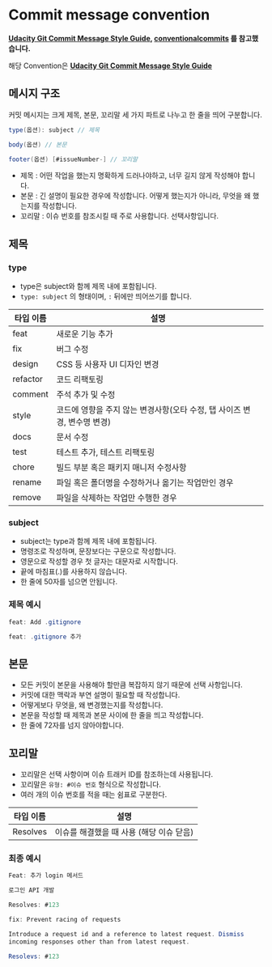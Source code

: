 # Commit message convention

**[Udacity Git Commit Message Style Guide](https://udacity.github.io/git-styleguide/), [conventionalcommits](https://www.conventionalcommits.org/en/v1.0.0/) 를 참고했습니다.**

해당 Convention은 **[Udacity Git Commit Message Style Guide](https://udacity.github.io/git-styleguide/)**

## 메시지 구조

커밋 메시지는 크게 제목, 본문, 꼬리말 세 가지 파트로 나누고 한 줄을 띄어 구분합니다.

```java
type(옵션): subject // 제목 

body(옵션) // 본문

footer(옵션) [#issueNumber-] // 꼬리말
```

- 제목 : 어떤 작업을 했는지 명확하게 드러나야하고, 너무 길지 않게 작성해야 합니다.
- 본문 : 긴 설명이 필요한 경우에 작성합니다. 어떻게 했는지가 아니라, 무엇을 왜 했는지를 작성합니다.
- 꼬리말 : 이슈 번호를 참조시킬 때 주로 사용합니다. 선택사항입니다.

## 제목

### type

- type은 subject와 함께 제목 내에 포함됩니다.
- `type: subject` 의 형태이며, `:` 뒤에만 띄어쓰기를 합니다.

| 타입 이름 | 설명 |
| --- | --- |
| feat | 새로운 기능 추가 |
| fix | 버그 수정 |
| design | CSS 등 사용자 UI 디자인 변경 |
| refactor | 코드 리팩토링 |
| comment | 주석 추가 및 수정 |
| style | 코드에 영향을 주지 않는 변경사항(오타 수정, 탭 사이즈 변경, 변수명 변경) |
| docs | 문서 수정 |
| test | 테스트 추가, 테스트 리팩토링 |
| chore | 빌드 부분 혹은 패키지 매니저 수정사항 |
| rename | 파일 혹은 폴더명을 수정하거나 옮기는 작업만인 경우 |
| remove | 파일을 삭제하는 작업만 수행한 경우 |

### subject

- subject는 type과 함께 제목 내에 포함됩니다.
- 명령조로 작성하며, 문장보다는 구문으로 작성합니다.
- 영문으로 작성할 경우 첫 글자는 대문자로 시작합니다.
- 끝에 마침표(.)를 사용하지 않습니다.
- 한 줄에 50자를 넘으면 안됩니다.

### 제목 예시

```java
feat: Add .gitignore

feat: .gitignore 추가
```

## 본문

- 모든 커밋이 본문을 사용해야 할만큼 복잡하지 않기 때문에 선택 사항입니다.
- 커밋에 대한 맥락과 부연 설명이 필요할 때 작성합니다.
- 어떻게보다 무엇을, 왜 변경했는지를 작성합니다.
- 본문을 작성할 때 제목과 본문 사이에 한 줄을 띄고 작성합니다.
- 한 줄에 72자를 넘지 않아야합니다.

## 꼬리말

- 꼬리말은 선택 사항이며 이슈 트래커 ID를 참조하는데 사용됩니다.
- 꼬리말은 `유형: #이슈 번호` 형식으로 작성합니다.
- 여러 개의 이슈 번호를 적을 때는 쉼표로 구분한다.

| 타입 이름 | 설명 |
| --- | --- |
| Resolves | 이슈를 해결했을 때 사용 (해당 이슈 닫음) |

### 최종 예시

```java
Feat: 추가 login 메서드

로그인 API 개발

Resolves: #123
```

```java
fix: Prevent racing of requests

Introduce a request id and a reference to latest request. Dismiss
incoming responses other than from latest request.

Resolevs: #123
```